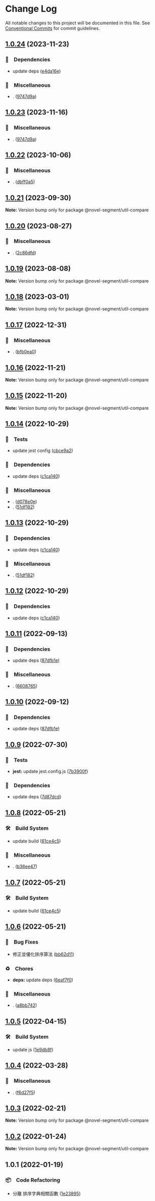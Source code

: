 # Change Log

All notable changes to this project will be documented in this file.
See [Conventional Commits](https://conventionalcommits.org) for commit guidelines.

## [1.0.24](https://github.com/bluelovers/ws-segment/compare/@novel-segment/util-compare@1.0.22...@novel-segment/util-compare@1.0.24) (2023-11-23)



### 📌　Dependencies

* update deps ([e4da16e](https://github.com/bluelovers/ws-segment/commit/e4da16e385ddb202a2502bf79694ce4b630d6edb))


### 🔖　Miscellaneous

* . ([9747d9a](https://github.com/bluelovers/ws-segment/commit/9747d9a46c1fd06c5b966128ab703e1d338f237d))



## [1.0.23](https://github.com/bluelovers/ws-segment/compare/@novel-segment/util-compare@1.0.22...@novel-segment/util-compare@1.0.23) (2023-11-16)



### 🔖　Miscellaneous

* . ([9747d9a](https://github.com/bluelovers/ws-segment/commit/9747d9a46c1fd06c5b966128ab703e1d338f237d))



## [1.0.22](https://github.com/bluelovers/ws-segment/compare/@novel-segment/util-compare@1.0.21...@novel-segment/util-compare@1.0.22) (2023-10-06)



### 🔖　Miscellaneous

* . ([dbff0a5](https://github.com/bluelovers/ws-segment/commit/dbff0a57fa8c30afd54c1193b888cbbb4a397aa2))



## [1.0.21](https://github.com/bluelovers/ws-segment/compare/@novel-segment/util-compare@1.0.20...@novel-segment/util-compare@1.0.21) (2023-09-30)

**Note:** Version bump only for package @novel-segment/util-compare





## [1.0.20](https://github.com/bluelovers/ws-segment/compare/@novel-segment/util-compare@1.0.19...@novel-segment/util-compare@1.0.20) (2023-08-27)



### 🔖　Miscellaneous

* . ([2c86dfd](https://github.com/bluelovers/ws-segment/commit/2c86dfd6b17559ebd55eb2b73bdf96c6fb825a5d))



## [1.0.19](https://github.com/bluelovers/ws-segment/compare/@novel-segment/util-compare@1.0.18...@novel-segment/util-compare@1.0.19) (2023-08-08)

**Note:** Version bump only for package @novel-segment/util-compare





## [1.0.18](https://github.com/bluelovers/ws-segment/compare/@novel-segment/util-compare@1.0.17...@novel-segment/util-compare@1.0.18) (2023-03-01)

**Note:** Version bump only for package @novel-segment/util-compare





## [1.0.17](https://github.com/bluelovers/ws-segment/compare/@novel-segment/util-compare@1.0.16...@novel-segment/util-compare@1.0.17) (2022-12-31)



### 🔖　Miscellaneous

* . ([bfb0ea0](https://github.com/bluelovers/ws-segment/commit/bfb0ea03e19dab3229aad4f8c33be5ee7bae3b73))



## [1.0.16](https://github.com/bluelovers/ws-segment/compare/@novel-segment/util-compare@1.0.15...@novel-segment/util-compare@1.0.16) (2022-11-21)

**Note:** Version bump only for package @novel-segment/util-compare





## [1.0.15](https://github.com/bluelovers/ws-segment/compare/@novel-segment/util-compare@1.0.14...@novel-segment/util-compare@1.0.15) (2022-11-20)

**Note:** Version bump only for package @novel-segment/util-compare





## [1.0.14](https://github.com/bluelovers/ws-segment/compare/@novel-segment/util-compare@1.0.11...@novel-segment/util-compare@1.0.14) (2022-10-29)



### 🚨　Tests

* update jest config ([cbce9a2](https://github.com/bluelovers/ws-segment/commit/cbce9a2868e5a0a95fd8f026530c34c9f3930ba0))


### 📌　Dependencies

* update deps ([c1ca140](https://github.com/bluelovers/ws-segment/commit/c1ca140395f246f9c3f10823daed634fb09857cb))


### 🔖　Miscellaneous

* . ([d078e0e](https://github.com/bluelovers/ws-segment/commit/d078e0ec7e17cee79115db055e7b145d7b48f400))
* . ([51df182](https://github.com/bluelovers/ws-segment/commit/51df182715ea4b4242b4cf96fdebfabbe679b99c))



## [1.0.13](https://github.com/bluelovers/ws-segment/compare/@novel-segment/util-compare@1.0.11...@novel-segment/util-compare@1.0.13) (2022-10-29)



### 📌　Dependencies

* update deps ([c1ca140](https://github.com/bluelovers/ws-segment/commit/c1ca140395f246f9c3f10823daed634fb09857cb))


### 🔖　Miscellaneous

* . ([51df182](https://github.com/bluelovers/ws-segment/commit/51df182715ea4b4242b4cf96fdebfabbe679b99c))



## [1.0.12](https://github.com/bluelovers/ws-segment/compare/@novel-segment/util-compare@1.0.11...@novel-segment/util-compare@1.0.12) (2022-10-29)



### 📌　Dependencies

* update deps ([c1ca140](https://github.com/bluelovers/ws-segment/commit/c1ca140395f246f9c3f10823daed634fb09857cb))



## [1.0.11](https://github.com/bluelovers/ws-segment/compare/@novel-segment/util-compare@1.0.9...@novel-segment/util-compare@1.0.11) (2022-09-13)



### 📌　Dependencies

* update deps ([87dfb1e](https://github.com/bluelovers/ws-segment/commit/87dfb1e8c4e0ef55b975639bc94e113442cb1af7))


### 🔖　Miscellaneous

* . ([6608765](https://github.com/bluelovers/ws-segment/commit/66087652b3679f0833cc54051ba4889f8f909383))



## [1.0.10](https://github.com/bluelovers/ws-segment/compare/@novel-segment/util-compare@1.0.9...@novel-segment/util-compare@1.0.10) (2022-09-12)



### 📌　Dependencies

* update deps ([87dfb1e](https://github.com/bluelovers/ws-segment/commit/87dfb1e8c4e0ef55b975639bc94e113442cb1af7))



## [1.0.9](https://github.com/bluelovers/ws-segment/compare/@novel-segment/util-compare@1.0.8...@novel-segment/util-compare@1.0.9) (2022-07-30)


### 🚨　Tests

* **jest:** update jest.config.js ([7b3900f](https://github.com/bluelovers/ws-segment/commit/7b3900fd6b638fb8774b306b6435b8082b5a275b))


### 📌　Dependencies

* update deps ([7d87dcd](https://github.com/bluelovers/ws-segment/commit/7d87dcd5e09103380b46b625fd0c2b9b69705307))





## [1.0.8](https://github.com/bluelovers/ws-segment/compare/@novel-segment/util-compare@1.0.6...@novel-segment/util-compare@1.0.8) (2022-05-21)


### 🛠　Build System

* update build ([61ce4c5](https://github.com/bluelovers/ws-segment/commit/61ce4c530d6d5fe77e6982e6728b65ad027d8c3a))


### 🔖　Miscellaneous

* . ([b36ee47](https://github.com/bluelovers/ws-segment/commit/b36ee473f81ac87a8dd71a83c31ad74315d61306))





## [1.0.7](https://github.com/bluelovers/ws-segment/compare/@novel-segment/util-compare@1.0.6...@novel-segment/util-compare@1.0.7) (2022-05-21)


### 🛠　Build System

* update build ([61ce4c5](https://github.com/bluelovers/ws-segment/commit/61ce4c530d6d5fe77e6982e6728b65ad027d8c3a))





## [1.0.6](https://github.com/bluelovers/ws-segment/compare/@novel-segment/util-compare@1.0.5...@novel-segment/util-compare@1.0.6) (2022-05-21)


### 🐛　Bug Fixes

* 修正並優化排序算法 ([bb62d11](https://github.com/bluelovers/ws-segment/commit/bb62d11086fa1b01b0eecd9e6482281a14513a53))


### ♻️　Chores

* **deps:** update deps ([6eaf7f0](https://github.com/bluelovers/ws-segment/commit/6eaf7f0fb6e8d803b5eb8dbb3e2cd7a1d6b19f52))


### 🔖　Miscellaneous

* . ([a8bb742](https://github.com/bluelovers/ws-segment/commit/a8bb7427064e08140f578895ad6895f3de2653ec))





## [1.0.5](https://github.com/bluelovers/ws-segment/compare/@novel-segment/util-compare@1.0.4...@novel-segment/util-compare@1.0.5) (2022-04-15)


### 🛠　Build System

* update js ([1e9db8f](https://github.com/bluelovers/ws-segment/commit/1e9db8f6a717a2ef40dec86b22e729dafc2ed8d7))





## [1.0.4](https://github.com/bluelovers/ws-segment/compare/@novel-segment/util-compare@1.0.3...@novel-segment/util-compare@1.0.4) (2022-03-28)


### 🔖　Miscellaneous

* . ([f6d27f5](https://github.com/bluelovers/ws-segment/commit/f6d27f52d26156f261a4806679733c6eeb3097be))





## [1.0.3](https://github.com/bluelovers/ws-segment/compare/@novel-segment/util-compare@1.0.2...@novel-segment/util-compare@1.0.3) (2022-02-21)

**Note:** Version bump only for package @novel-segment/util-compare





## [1.0.2](https://github.com/bluelovers/ws-segment/compare/@novel-segment/util-compare@1.0.1...@novel-segment/util-compare@1.0.2) (2022-01-24)

**Note:** Version bump only for package @novel-segment/util-compare





## 1.0.1 (2022-01-19)


### 📦　Code Refactoring

* 分離 排序字典相關函數 ([1e23895](https://github.com/bluelovers/ws-segment/commit/1e238959be1bc399189cf41183ef2e9f5132821d))
